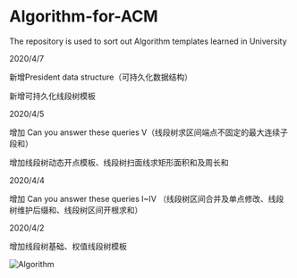 # Algorithm-for-ACM
The repository is used to sort out Algorithm templates learned in University

2020/4/7

新增President data structure（可持久化数据结构）

新增可持久化线段树模板

2020/4/5

增加 Can you answer these queries V（线段树求区间端点不固定的最大连续子段和）

增加线段树动态开点模板、线段树扫面线求矩形面积和及周长和

2020/4/4

增加 Can you answer these queries I~IV
（线段树区间合并及单点修改、线段树维护后缀和、线段树区间开根求和）

2020/4/2

增加线段树基础、权值线段树模板

![Algorithm](https://user-images.githubusercontent.com/61652923/113318665-42ef4100-9343-11eb-8705-bf9ff77ccb03.png)




